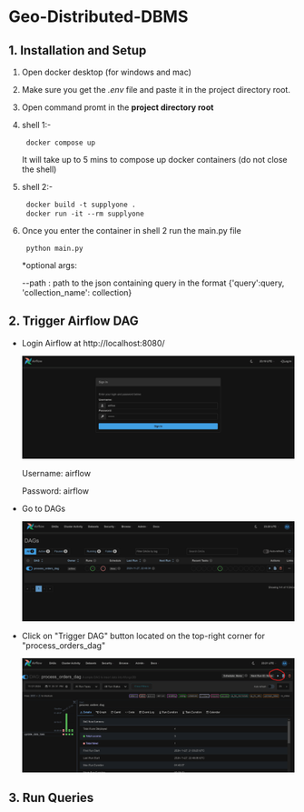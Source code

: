 # Geo-Distributed-DBMS

## 1. Installation and Setup

1. Open docker desktop (for windows and mac)

2. Make sure you get the *.env* file and paste it in the project directory root.

3. Open command promt in the **project directory root**

4. shell 1:-

        docker compose up

    It will take up to 5 mins to compose up docker containers (do not close the shell)

5. shell 2:-
    
        docker build -t supplyone .
        docker run -it --rm supplyone

6. Once you enter the container in shell 2 run the main.py file
    
        python main.py

    *optional args:
    
    --path : path to the json containing query in the format {'query':query, 'collection_name': collection}

## 2. Trigger Airflow DAG

- Login Airflow at http://localhost:8080/

    ![alt text](images/login.png)

    Username: airflow

    Password: airflow

- Go to DAGs

    ![alt text](images/dags.png)

- Click on "Trigger DAG" button located on the top-right corner for "process_orders_dag"

    ![alt text](images/trigger.png)


## 3. Run Queries
